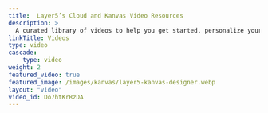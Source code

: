 ```yaml
---
title:  Layer5’s Cloud and Kanvas Video Resources
description: >
  A curated library of videos to help you get started, personalize your environment, and navigate the features of Layer5 Cloud and Kanvas with confidence.
linkTitle: Videos
type: video
cascade: 
    type: video
weight: 2
featured_video: true
featured_image: /images/kanvas/layer5-kanvas-designer.webp
layout: "video"
video_id: Do7htKrRzDA
---
```

